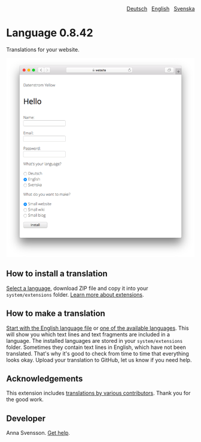 <p align="right"><a href="README-de.md">Deutsch</a> &nbsp; <a href="README.md">English</a> &nbsp; <a href="README-sv.md">Svenska</a></p>

# Language 0.8.42

Translations for your website.

<p align="center"><img src="language-screenshot.png?raw=true" alt="Screenshot"></p>

## How to install a translation

[Select a language](https://github.com/annaesvensson/yellow-language/tree/main/translations), download ZIP file and copy it into your `system/extensions` folder. [Learn more about extensions](https://github.com/annaesvensson/yellow-update).

## How to make a translation

[Start with the English language file](https://github.com/annaesvensson/yellow-language/blob/main/translations/english/english.php) or [one of the available languages](https://github.com/annaesvensson/yellow-language/tree/main/translations). This will show you which text lines and text fragments are included in a language. The installed languages are stored in your `system/extensions` folder. Sometimes they contain text lines in English, which have not been translated. That's why it's good to check from time to time that everything looks okay. Upload your translation to GitHub, let us know if you need help.

## Acknowledgements

This extension includes [translations by various contributors](https://github.com/annaesvensson/yellow-language/graphs/contributors). Thank you for the good work.

## Developer

Anna Svensson. [Get help](https://datenstrom.se/yellow/help/).
